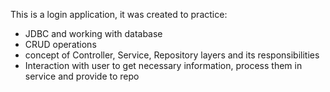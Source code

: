 This is a login application, it was created to practice:

- JDBC and working with database
- CRUD operations
- concept of Controller, Service, Repository layers and its responsibilities 
- Interaction with user to get necessary information, process them in service and provide to repo 
